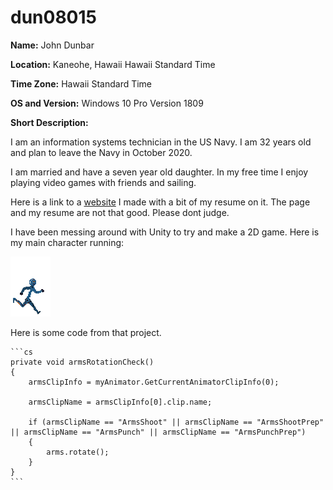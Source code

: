 # dun08015

**Name:** John Dunbar

**Location:** Kaneohe, Hawaii Hawaii Standard Time

**Time Zone:** Hawaii Standard Time

**OS and Version:** Windows 10 Pro Version 1809

**Short Description:** 

I am an information systems technician in the US Navy. I am 32 years old and plan to leave the Navy in October 2020.

I am married and have a seven year old daughter. In my free time I enjoy playing video games with friends and sailing. 

Here is a link to a [website](http://dunbarjohn.com) I made with a bit of my resume on it. The page and my resume are not that good. Please dont judge.

I have been messing around with Unity to try and make a 2D game. Here is my main character running:

![](images/Robot.gif)

Here is some code from that project.

    ```cs
    private void armsRotationCheck()
    {
        armsClipInfo = myAnimator.GetCurrentAnimatorClipInfo(0);

        armsClipName = armsClipInfo[0].clip.name;

        if (armsClipName == "ArmsShoot" || armsClipName == "ArmsShootPrep" || armsClipName == "ArmsPunch" || armsClipName == "ArmsPunchPrep")
        {
            arms.rotate();
        }
    }
    ```
